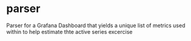 # parser
Parser for a Grafana Dashboard that yields a unique list of metrics used within to help estimate thte active series excercise
